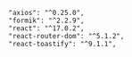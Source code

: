     "axios": "^0.25.0",
    "formik": "^2.2.9",
    "react": "^17.0.2",
    "react-router-dom": "^5.1.2",
    "react-toastify": "^9.1.1",
